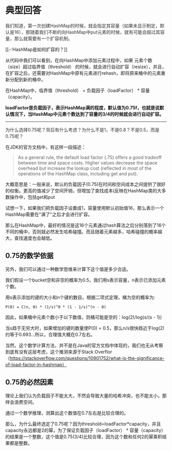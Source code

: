 # 典型回答


<font style="color:rgb(51, 51, 51);">我们知道，第一次创建HashMap的时候，就会指定其容量（如果未显示制定，默认是16），那随着我们不断的向HashMap中put元素的时候，就有可能会超过其容量，那么就需要有一个扩容机制。</font>

<font style="color:rgb(51, 51, 51);"></font>

[[✅HashMap是如何扩容的？]]



从代码中我们可以看到，在向HashMap中添加元素过程中，如果 元素个数（size）超过临界值（threshold） 的时候，就会进行自动扩容（resize），并且，在扩容之后，还需要对HashMap中原有元素进行rehash，即将原来桶中的元素重新分配到新的桶中。



在HashMap中，临界值（threshold） = 负载因子（loadFactor） * 容量（capacity）。



**loadFactor是负载因子，表示HashMap满的程度，默认值为0.75f，也就是说默认情况下，当HashMap中元素个数达到了容量的3/4的时候就会进行自动扩容。**

****

<font style="color:rgb(51, 51, 51);">为什么选择0.75呢？背后有什么考虑？为什么不是1，不是0.8？不是0.5，而是0.75呢？</font>



在JDK的官方文档中，有这样一段描述：



> As a general rule, the default load factor (.75) offers a good tradeoff between time and space costs. Higher values decrease the space overhead but increase the lookup cost (reflected in most of the operations of the HashMap class, including get and put).
>
> 
>

大概意思是：一般来说，默认的负载因子(0.75)在时间和空间成本之间提供了很好的权衡。更高的值减少了空间开销，但增加了查找成本(反映在HashMap类的大多数操作中，包括get和put



试想一下，如果我们把负载因子设置成1，容量使用默认初始值16，那么表示一个HashMap需要在"满了"之后才会进行扩容。



那么在HashMap中，最好的情况是这16个元素通过hash算法之后分别落到了16个不同的桶中，否则就必然发生哈希碰撞。而且随着元素越多，哈希碰撞的概率越大，查找速度也会越低。



## 0.75的数学依据
另外，我们可以通过一种数学思维来计算下这个值是多少合适。



我们假设一个bucket空和非空的概率为0.5，我们用s表示容量，n表示已添加元素个数。



用s表示添加的键的大小和n个键的数目。根据二项式定理，桶为空的概率为:



`P(0) = C(n, 0) * (1/s)^0 * (1 - 1/s)^(n - 0)`

因此，如果桶中元素个数小于以下数值，则桶可能是空的：log(2)/log(s/(s - 1))



当s趋于无穷大时，如果增加的键的数量使P(0) = 0.5，那么n/s很快趋近于log(2) 约等于0.693...所以，合理值大概在0.7左右。



当然，这个数学计算方法，并不是在Java的官方文档中体现的，我们也无从考察到底有没有这层考虑，这个推测来源于Stack Overflor（https://stackoverflow.com/questions/10901752/what-is-the-significance-of-load-factor-in-hashmap）

## 0.75的必然因素
理论上我们认为负载因子不能太大，不然会导致大量的哈希冲突，也不能太小，那样会浪费空间。



通过一个数学推理，测算出这个数值在0.7左右是比较合理的。



那么，为什么最终选定了0.75呢？因为threshold=loadFactor*capacity，并且capacity永远都是2的幂，为了保证负载因子（loadFactor） * 容量（capacity）的结果是一个整数，这个值是0.75(3/4)比较合理，因为这个数和任何2的幂乘积结果都是整数。

